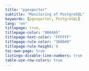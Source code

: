```yaml
---
title: "pgexporter"
subtitle: "Monitoring of PostgreSQL"
keywords: [pgexporter, PostgreSQL]
lang: "en"
titlepage: true,
titlepage-color: "0064A5"
titlepage-text-color: "FFFFFF"
titlepage-rule-color: "360049"
titlepage-rule-height: 0
toc-own-page: true
listings-disable-line-numbers: true
table-use-row-colors: true
...
```

